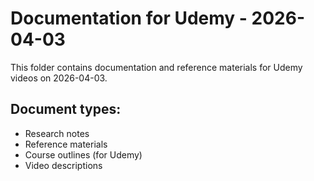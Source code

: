# Documentation for Udemy - 2026-04-03

This folder contains documentation and reference materials for Udemy videos on 2026-04-03.

## Document types:
- Research notes
- Reference materials
- Course outlines (for Udemy)
- Video descriptions
